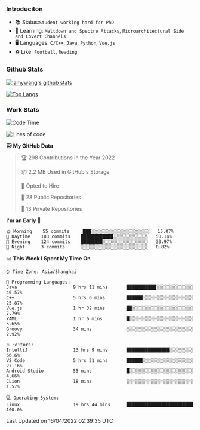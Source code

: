 ### Introduciton

- 📚 Status:`Student working hard for PhD`
- 🔎 Learning: `Meltdown and Spectre Attacks`, `Microarchitectural Side and Covert Channels`
- 🖥️ Languages: `C/C++`, `Java`, `Python`, `Vue.js`
- ⚽ Like: `Football`, `Reading`

### Github Stats

[![iamywang's github stats](https://github-readme-stats.vercel.app/api?username=iamywang&count_private=true&show_icons=true)]()

[![Top Langs](https://github-readme-stats.vercel.app/api/top-langs/?username=iamywang&layout=compact)]()

### Work Stats

<!--START_SECTION:waka-->
![Code Time](http://img.shields.io/badge/Code%20Time-272%20hrs%208%20mins-blue)

![Lines of code](https://img.shields.io/badge/From%20Hello%20World%20I%27ve%20Written-523%20Thousand%20lines%20of%20code-blue)

**🐱 My GitHub Data** 

> 🏆 298 Contributions in the Year 2022
 > 
> 📦 2.2 MB Used in GitHub's Storage 
 > 
> 💼 Opted to Hire
 > 
> 📜 28 Public Repositories 
 > 
> 🔑 13 Private Repositories  
 > 
**I'm an Early 🐤** 

```text
🌞 Morning    55 commits     ███░░░░░░░░░░░░░░░░░░░░░░   15.07% 
🌆 Daytime    183 commits    ████████████░░░░░░░░░░░░░   50.14% 
🌃 Evening    124 commits    ████████░░░░░░░░░░░░░░░░░   33.97% 
🌙 Night      3 commits      ░░░░░░░░░░░░░░░░░░░░░░░░░   0.82%

```


📊 **This Week I Spent My Time On** 

```text
⌚︎ Time Zone: Asia/Shanghai

💬 Programming Languages: 
Java                     9 hrs 11 mins       ███████████░░░░░░░░░░░░░░   46.57% 
C++                      5 hrs 6 mins        ██████░░░░░░░░░░░░░░░░░░░   25.87% 
Vue.js                   1 hr 32 mins        ██░░░░░░░░░░░░░░░░░░░░░░░   7.79% 
YAML                     1 hr 6 mins         █░░░░░░░░░░░░░░░░░░░░░░░░   5.65% 
Groovy                   34 mins             ░░░░░░░░░░░░░░░░░░░░░░░░░   2.92%

🔥 Editors: 
IntelliJ                 13 hrs 9 mins       ████████████████░░░░░░░░░   66.6% 
VS Code                  5 hrs 21 mins       ██████░░░░░░░░░░░░░░░░░░░   27.16% 
Android Studio           55 mins             █░░░░░░░░░░░░░░░░░░░░░░░░   4.66% 
CLion                    18 mins             ░░░░░░░░░░░░░░░░░░░░░░░░░   1.57%

💻 Operating System: 
Linux                    19 hrs 44 mins      █████████████████████████   100.0%

```


 Last Updated on 16/04/2022 02:39:35 UTC
<!--END_SECTION:waka-->
